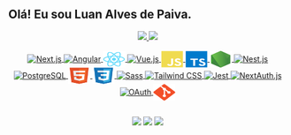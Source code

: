 ## Olá! Eu sou Luan Alves de Paiva.
<div align="center">
 <div>
  <a href="https://github.com/devLuanPaiva">
  <img height="180em" src="https://github-readme-stats.vercel.app/api?username=devLuanPaiva&show_icons=true&theme=dark&include_all_commits=true&count_private=true"/>
  <img height="180em" src="https://github-readme-stats.vercel.app/api/top-langs/?username=devLuanPaiva&layout=compact&langs_count=16&theme=dark"/>
</div>
<div style="display: inline_block" align="center"><br>
  <img align="center" alt="Next.js" height="30" width="40" src="https://www.svgrepo.com/show/369457/nextjs.svg">
  <img align="center" alt="Angular" height="30" width="40" src="https://www.svgrepo.com/show/452156/angular.svg">
  <img align="center" alt="React" height="30" width="40" src="https://raw.githubusercontent.com/devicons/devicon/master/icons/react/react-original.svg">
  <img align="center" alt="Vue.js" height="30" width="40" src="https://www.svgrepo.com/show/493625/vue-vuejs-javascript-js-framework.svg">
  <img align="center" alt="JavaScript" height="30" width="40" src="https://raw.githubusercontent.com/devicons/devicon/master/icons/javascript/javascript-plain.svg">
  <img align="center" alt="TypeScript" height="30" width="40" src="https://raw.githubusercontent.com/devicons/devicon/master/icons/typescript/typescript-plain.svg">
  <img align="center" alt="Node.js" height="30" width="40" src="https://raw.githubusercontent.com/devicons/devicon/master/icons/nodejs/nodejs-original.svg">
  <img align="center" alt="Nest.js" height="30" width="40" src="https://www.svgrepo.com/show/354107/nestjs.svg">
  <img align="center" alt="PostgreSQL" height="30" width="40" src="https://www.svgrepo.com/show/354200/postgresql.svg">
  <img align="center" alt="HTML5" height="30" width="40" src="https://raw.githubusercontent.com/devicons/devicon/master/icons/html5/html5-original.svg">
  <img align="center" alt="CSS3" height="30" width="40" src="https://raw.githubusercontent.com/devicons/devicon/master/icons/css3/css3-original.svg">
  <img align="center" alt="Sass" height="30" width="40" src="https://www.svgrepo.com/show/349502/sass.svg">
  <img align="center" alt="Tailwind CSS" height="30" width="40" src="https://www.svgrepo.com/show/354431/tailwindcss-icon.svg">
  <img align="center" alt="Jest" height="30" width="40" src="https://www.svgrepo.com/show/373700/jest.svg">
  <img align="center" alt="NextAuth.js" height="30" width="30" src="https://next-auth.js.org/img/logo/logo-sm.png">
  <img align="center" alt="OAuth" height="30" width="40" src="https://www.svgrepo.com/show/354135/oauth.svg">
  <img align="center" alt="Git" height="30" width="40" src="https://raw.githubusercontent.com/devicons/devicon/master/icons/git/git-original.svg">
</div>
  </div>
  
  ##
 
<div  style="display: inline_block" align="center">   
  <a href="https://instagram.com/luan__alvees/" target="_blank"><img src="https://img.shields.io/badge/-Instagram-%23E4405F?style=for-the-badge&logo=instagram&logoColor=white" target="_blank"></a>
  <a href = "mailto:devluanpaiva@gmail.com"><img src="https://img.shields.io/badge/-Gmail-%23333?style=for-the-badge&logo=gmail&logoColor=white" target="_blank"></a>
  <a href="https://www.linkedin.com/in/devLuanpaiva/" target="_blank"><img src="https://img.shields.io/badge/-LinkedIn-%230077B5?style=for-the-badge&logo=linkedin&logoColor=white" target="_blank"></a> 
</div>
